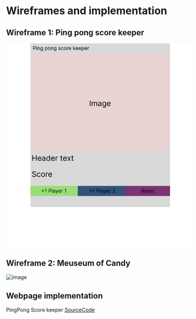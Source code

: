 # Wireframes and implementation
## Wireframe 1: Ping pong score keeper
![Screenshot](wireframe1.png)

## Wireframe 2: Meuseum of Candy
![image](https://user-images.githubusercontent.com/108898519/188317725-8bc4f391-20dc-49e5-9bbe-72824cff9b92.png)

## Webpage implementation
PingPong Score keeper
[SourceCode](/Week1/Assignment2/Webpage)
